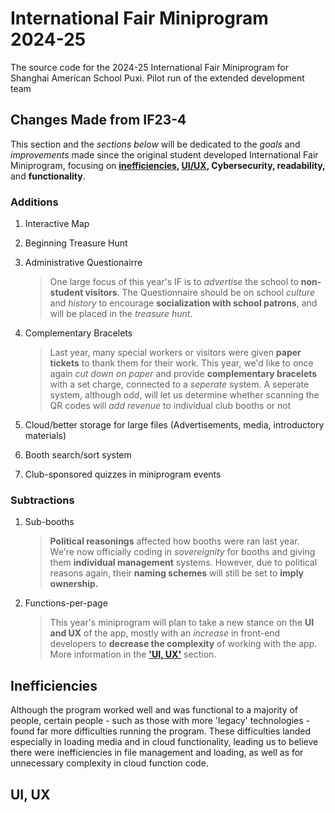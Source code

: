 # International Fair Miniprogram 2024-25
The source code for the 2024-25 International Fair Miniprogram for Shanghai American School Puxi. Pilot run of the extended development team

## Changes Made from IF23-4
This section and the *sections below* will be dedicated to the *goals* and *improvements* made since the original student developed International Fair Miniprogram, focusing on **[inefficiencies](#inefficiencies), [UI/UX](#ui-ux), Cybersecurity, readability,** and **functionality**.

### Additions
1. Interactive Map
2. Beginning Treasure Hunt
3. Administrative Questionairre
     
    > One large focus of this year's IF is to *advertise* the school to **non-student visitors**. The Questionnaire should be on 
    > school *culture* and *history* to encourage **socialization with school patrons**, and will be placed in the *treasure hunt*.

4. Complementary Bracelets
       
    > Last year, many special workers or visitors were given **paper tickets** to thank them for their work. This year, we'd like to
    > once again *cut down on paper* and provide **complementary bracelets** with a set charge, connected to a *seperate* system.
    > A seperate system, although odd, will let us determine whether scanning the QR codes will *add revenue* to individual club
    > booths or not
   
5. Cloud/better storage for large files (Advertisements, media, introductory materials)
6. Booth search/sort system
7. Club-sponsored quizzes in miniprogram events

### Subtractions
1. Sub-booths

    > **Political reasonings** affected how booths were ran last year. We're now officially coding in *sovereignity* for booths and 
    > giving them **individual management** systems. However, due to political reasons again, their **naming schemes** will still 
    > be set to **imply ownership.**

2. Functions-per-page
    
    > This year's miniprogram will plan to take a new stance on the **UI and UX** of the app, mostly with an *increase* in 
    > front-end developers to **decrease the complexity** of working with the app. More information in the **['UI, UX'](#ui-ux)**
    > section.

## Inefficiencies
Although the program worked well and was functional to a majority of people, certain people - such as those with more 'legacy' technologies - found far more difficulties running the program. These difficulties landed especially in loading media and in cloud functionality, leading us to believe there were inefficiencies in file management and loading, as well as for unnecessary complexity in cloud function code.

## UI, UX
